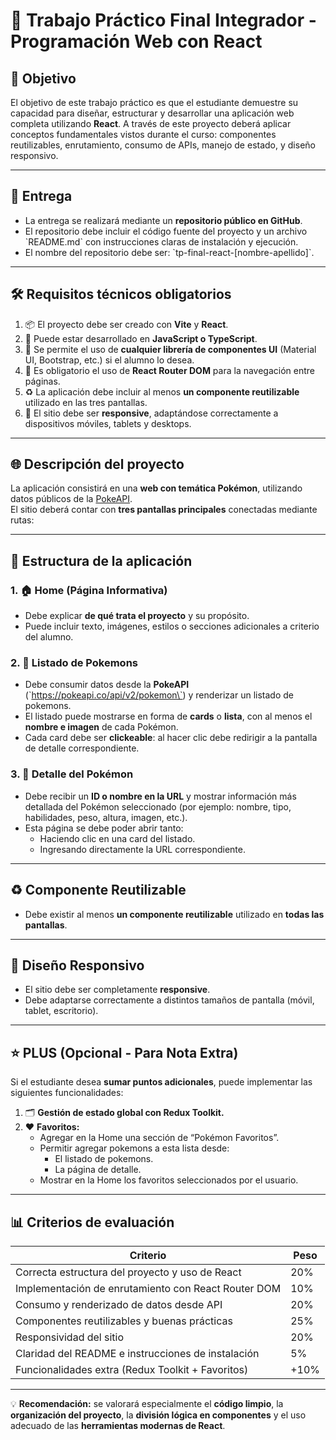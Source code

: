 # 🧪 Trabajo Práctico Final Integrador - Programación Web con React

## 🎯 Objetivo

El objetivo de este trabajo práctico es que el estudiante demuestre su capacidad para diseñar, estructurar y desarrollar una aplicación web completa utilizando **React**. A través de este proyecto deberá aplicar conceptos fundamentales vistos durante el curso: componentes reutilizables, enrutamiento, consumo de APIs, manejo de estado, y diseño responsivo.

---

## 📁 Entrega

- La entrega se realizará mediante un **repositorio público en GitHub**.
- El repositorio debe incluir el código fuente del proyecto y un archivo \`README.md\` con instrucciones claras de instalación y ejecución.
- El nombre del repositorio debe ser: \`tp-final-react-[nombre-apellido]\`.

---

## 🛠️ Requisitos técnicos obligatorios

1. 📦 El proyecto debe ser creado con **Vite** y **React**.
2. 📜 Puede estar desarrollado en **JavaScript o TypeScript**.
3. 🧩 Se permite el uso de **cualquier librería de componentes UI** (Material UI, Bootstrap, etc.) si el alumno lo desea.
4. 🧭 Es obligatorio el uso de **React Router DOM** para la navegación entre páginas.
5. ♻️ La aplicación debe incluir al menos **un componente reutilizable** utilizado en las tres pantallas.
6. 📱 El sitio debe ser **responsive**, adaptándose correctamente a dispositivos móviles, tablets y desktops.

---

## 🌐 Descripción del proyecto

La aplicación consistirá en una **web con temática Pokémon**, utilizando datos públicos de la [PokeAPI](https://pokeapi.co/).  
El sitio deberá contar con **tres pantallas principales** conectadas mediante rutas:

---

## 📄 Estructura de la aplicación

### 1. 🏠 Home (Página Informativa)

- Debe explicar **de qué trata el proyecto** y su propósito.
- Puede incluir texto, imágenes, estilos o secciones adicionales a criterio del alumno.

### 2. 📜 Listado de Pokemons

- Debe consumir datos desde la **PokeAPI** (\`https://pokeapi.co/api/v2/pokemon\`) y renderizar un listado de pokemons.
- El listado puede mostrarse en forma de **cards** o **lista**, con al menos el **nombre e imagen** de cada Pokémon.
- Cada card debe ser **clickeable**: al hacer clic debe redirigir a la pantalla de detalle correspondiente.

### 3. 🔎 Detalle del Pokémon

- Debe recibir un **ID o nombre en la URL** y mostrar información más detallada del Pokémon seleccionado (por ejemplo: nombre, tipo, habilidades, peso, altura, imagen, etc.).
- Esta página se debe poder abrir tanto:
  - Haciendo clic en una card del listado.
  - Ingresando directamente la URL correspondiente.

---

## ♻️ Componente Reutilizable

- Debe existir al menos **un componente reutilizable** utilizado en **todas las pantallas**.

---

## 📱 Diseño Responsivo

- El sitio debe ser completamente **responsive**.
- Debe adaptarse correctamente a distintos tamaños de pantalla (móvil, tablet, escritorio).

---

## ⭐ PLUS (Opcional - Para Nota Extra)

Si el estudiante desea **sumar puntos adicionales**, puede implementar las siguientes funcionalidades:

1. 🗂️ **Gestión de estado global con Redux Toolkit.**
2. ❤️ **Favoritos:**
   - Agregar en la Home una sección de “Pokémon Favoritos”.
   - Permitir agregar pokemons a esta lista desde:
     - El listado de pokemons.
     - La página de detalle.
   - Mostrar en la Home los favoritos seleccionados por el usuario.

---

## 📊 Criterios de evaluación

| Criterio                                            | Peso |
| --------------------------------------------------- | ---- |
| Correcta estructura del proyecto y uso de React     | 20%  |
| Implementación de enrutamiento con React Router DOM | 10%  |
| Consumo y renderizado de datos desde API            | 20%  |
| Componentes reutilizables y buenas prácticas        | 25%  |
| Responsividad del sitio                             | 20%  |
| Claridad del README e instrucciones de instalación  | 5%   |
| Funcionalidades extra (Redux Toolkit + Favoritos)   | +10% |

---

💡 **Recomendación:** se valorará especialmente el **código limpio**, la **organización del proyecto**, la **división lógica en componentes** y el uso adecuado de las **herramientas modernas de React**.
